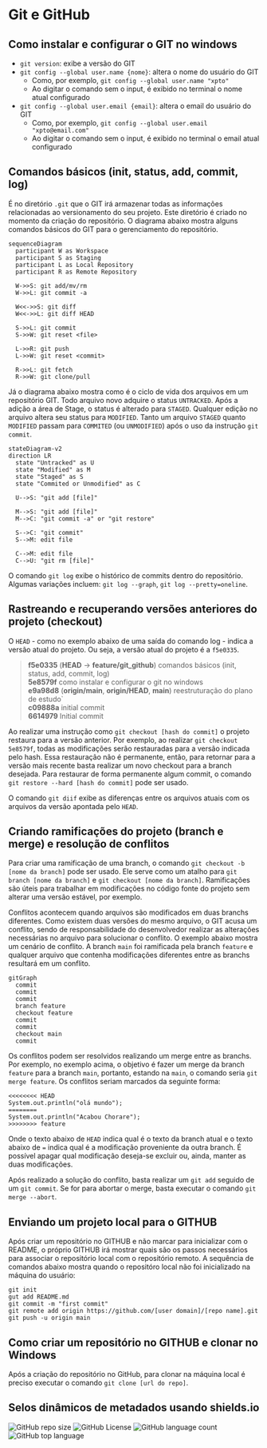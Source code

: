 # Git e GitHub

## Como instalar e configurar o GIT no windows

- `git version`: exibe a versão do GIT
- `git config --global user.name {nome}`: altera o nome do usuário do GIT
  - Como, por exemplo, `git config --global user.name "xpto"`
  - Ao digitar o comando sem o input, é exibido no terminal o nome atual configurado
- `git config --global user.email {email}`: altera o email do usuário do GIT
  - Como, por exemplo, `git config --global user.email "xpto@email.com"`
  - Ao digitar o comando sem o input, é exibido no terminal o email atual configurado

## Comandos básicos (init, status, add, commit, log)

É no diretório `.git` que o GIT irá armazenar todas as informações relacionadas ao versionamento do seu projeto. Este diretório é criado no momento da criação do repositório. O diagrama abaixo mostra alguns comandos básicos do GIT para o gerenciamento do repositório.

```mermaid
sequenceDiagram
  participant W as Workspace
  participant S as Staging
  participant L as Local Repository
  participant R as Remote Repository

  W->>S: git add/mv/rm
  W->>L: git commit -a

  W<<->>S: git diff
  W<<->>L: git diff HEAD

  S->>L: git commit
  S->>W: git reset <file>

  L->>R: git push
  L->>W: git reset <commit>

  R->>L: git fetch
  R->>W: git clone/pull
```

Já o diagrama abaixo mostra como é o ciclo de vida dos arquivos em um repositório GIT. Todo arquivo novo adquire o status `UNTRACKED`. Após a adição a área de Stage, o status é alterado para `STAGED`. Qualquer edição no arquivo altera seu status para `MODIFIED`. Tanto um arquivo `STAGED` quanto `MODIFIED` passam para `COMMITED` (ou `UNMODIFIED`) após o uso da instrução `git commit`.

```mermaid
stateDiagram-v2
direction LR
  state "Untracked" as U
  state "Modified" as M
  state "Staged" as S
  state "Commited or Unmodified" as C

  U-->S: "git add [file]"
  
  M-->S: "git add [file]"
  M-->C: "git commit -a" or "git restore"

  S-->C: "git commit"
  S-->M: edit file

  C-->M: edit file
  C-->U: "git rm [file]"
```

O comando `git log` exibe o histórico de commits dentro do repositório. Algumas variações incluem: `git log --graph`, `git log --pretty=oneline`.

## Rastreando e recuperando versões anteriores do projeto (checkout)

O `HEAD` - como no exemplo abaixo de uma saída do comando log - indica a versão atual do projeto. Ou seja, a versão atual do projeto é a `f5e0335`.

>
> **f5e0335** (**HEAD** -> **feature/git_github**) comandos básicos (init, status, add, commit, log)  
> **5e8579f** como instalar e configurar o git no windows  
> **e9a98d8** (**origin/main**, **origin/HEAD**, **main**) reestruturação do plano de estudo`  
> **c09888a** initial commit  
> **6614979** Initial commit
>

Ao realizar uma instrução como `git checkout [hash do commit]` o projeto restaura para a versão anterior. Por exemplo, ao realizar `git checkout 5e8579f`, todas as modificações serão restauradas para a versão indicada pelo hash. Essa restauração não é permanente, então, para retornar para a versão mais recente basta realizar um novo checkout para a branch desejada. Para restaurar de forma permanente algum commit, o comando `git restore --hard [hash do commit]` pode ser usado.

O comando `git diif` exibe as diferenças entre os arquivos atuais com os arquivos da versão apontada pelo `HEAD`.

## Criando ramificações do projeto (branch e merge) e resolução de conflitos

Para criar uma ramificação de uma branch, o comando `git checkout -b [nome da branch]` pode ser usado. Ele serve como um atalho para `git branch [nome da branch]` e `git checkout [nome da branch]`. Ramificações são úteis para trabalhar em modificações no código fonte do projeto sem alterar uma versão estável, por exemplo.  

Conflitos acontecem quando arquivos são modificados em duas branchs diferentes. Como existem duas versões do mesmo arquivo, o GIT acusa um conflito, sendo de responsabilidade do desenvolvedor realizar as alterações necessárias no arquivo para solucionar o conflito. O exemplo abaixo mostra um cenário de conflito. A branch `main` foi ramificada pela branch `feature` e qualquer arquivo que contenha modificações diferentes entre as branchs resultará em um conflito.

```mermaid
gitGraph
  commit
  commit
  commit
  branch feature
  checkout feature
  commit
  commit
  checkout main
  commit
```

Os conflitos podem ser resolvidos realizando um merge entre as branchs. Por exemplo, no exemplo acima, o objetivo é fazer um merge da branch `feature` para a branch `main`, portanto, estando na `main`, o comando seria `git merge feature`. Os conflitos seriam marcados da seguinte forma:

```text
<<<<<<<< HEAD
System.out.println("olá mundo");
========
System.out.println("Acabou Chorare");
>>>>>>>> feature
```

Onde o texto abaixo de `HEAD` indica qual é o texto da branch atual e o texto abaixo de `=` indica qual é a modificação proveniente da outra branch. É possível apagar qual modificação deseja-se excluir ou, ainda, manter as duas modificações.  

Após realizado a solução do conflito, basta realizar um `git add` seguido de um `git commit`. Se for para abortar o merge, basta executar o comando `git merge --abort`.

## Enviando um projeto local para o GITHUB

Após criar um repositório no GITHUB e não marcar para inicializar com o README, o próprio GITHUB irá mostrar quais são os passos necessários para associar o repositório local com o repositório remoto. A sequência de comandos abaixo mostra quando o repositóro local não foi inicializado na máquina do usuário:

```text
git init
gut add README.md
git commit -m "first commit"
git remote add origin https://github.com/[user domain]/[repo name].git
git push -u origin main
```

## Como criar um repositório no GITHUB e clonar no Windows

Após a criação do repositório no GitHub, para clonar na máquina local é preciso executar o comando `git clone [url do repo]`.

## Selos dinâmicos de metadados usando shields.io

![GitHub repo size](https://img.shields.io/github/repo-size/outroNavasconi/archive_nttStudyPath)
![GitHub License](https://img.shields.io/github/license/outroNavasconi/archive_nttStudyPath)
![GitHub language count](https://img.shields.io/github/languages/count/outroNavasconi/archive_nttStudyPath)
![GitHub top language](https://img.shields.io/github/languages/top/outroNavasconi/archive_nttStudyPath)
